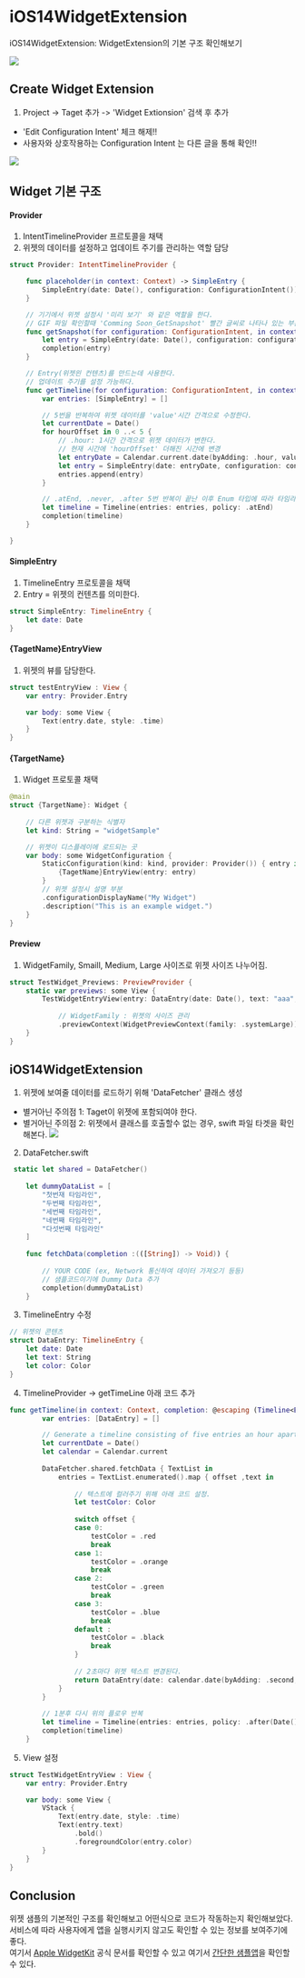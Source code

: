 # iOS14WidgetExtension

iOS14WidgetExtension: WidgetExtension의 기본 구조 확인해보기

![](WidgetSample.gif)

## Create Widget Extension 

1) Project -> Taget 추가 -> 'Widget Extionsion' 검색 후 추가
* 'Edit Configuration Intent' 체크 해제!!
* 사용자와 상호작용하는 Configuration Intent 는 다른 글을 통해 확인!!

![](AddWidgetExtensionTaget.png)

## Widget 기본 구조

#### Provider
1) IntentTimelineProvider 프르토콜을 채택 
2) 위젯의 데이터를 설정하고 업데이트 주기를 관리하는 역할 담당

```swift
struct Provider: IntentTimelineProvider {

    func placeholder(in context: Context) -> SimpleEntry {
        SimpleEntry(date: Date(), configuration: ConfigurationIntent())
    }

    // 기기에서 위젯 설정시 '미리 보기' 와 같은 역할을 한다. 
    // GIF 파일 확인할때 'Comming Soon_GetSnapshot' 빨간 글씨로 나타나 있는 부분
    func getSnapshot(for configuration: ConfigurationIntent, in context: Context, completion: @escaping (SimpleEntry) -> ()) {
        let entry = SimpleEntry(date: Date(), configuration: configuration)
        completion(entry)
    }

    // Entry(위젯읜 컨텐츠)를 만드는데 사용한다.
    // 업데이트 주기를 설정 가능하다. 
    func getTimeline(for configuration: ConfigurationIntent, in context: Context, completion: @escaping (Timeline<Entry>) -> ()) {
        var entries: [SimpleEntry] = []

        // 5번을 반복하여 위젯 데이터를 'value'시간 간격으로 수정한다.
        let currentDate = Date()
        for hourOffset in 0 ..< 5 {
            // .hour: 1시간 간격으로 위젯 데이터가 변한다. 
            // 현재 시간에 'hourOffset' 더해진 시간에 변경
            let entryDate = Calendar.current.date(byAdding: .hour, value: hourOffset, to: currentDate)!
            let entry = SimpleEntry(date: entryDate, configuration: configuration)
            entries.append(entry)
        }

        // .atEnd, .never, .after 5번 반복이 끝난 이후 Enum 타입에 따라 타임라인이 관리된다.
        let timeline = Timeline(entries: entries, policy: .atEnd)
        completion(timeline)
    }

}
```

#### SimpleEntry
1) TimelineEntry 프로토콜을 채택 
2) Entry = 위젯의 컨텐츠를 의미한다.

```swift
struct SimpleEntry: TimelineEntry {
    let date: Date
}
```

#### {TagetName}EntryView
1) 위젯의 뷰를 담당한다. 
```swift
struct testEntryView : View {
    var entry: Provider.Entry

    var body: some View {
        Text(entry.date, style: .time)
    }
}
```

#### {TargetName} 
1) Widget 프로토콜 채택

```swift
@main
struct {TargetName}: Widget {
    
    // 다른 위젯과 구분하는 식별자
    let kind: String = "widgetSample"

    // 위젯이 디스플레이에 로드되는 곳
    var body: some WidgetConfiguration {
        StaticConfiguration(kind: kind, provider: Provider()) { entry in
            {TagetName}EntryView(entry: entry)
        }
        // 위젯 설정시 설명 부분
        .configurationDisplayName("My Widget")
        .description("This is an example widget.")
    }
}
```

#### Preview
1) WidgetFamily, Smaill, Medium, Large 사이즈로 위젯 사이즈 나누어짐. 
```swift
struct TestWidget_Previews: PreviewProvider {
    static var previews: some View {
        TestWidgetEntryView(entry: DataEntry(date: Date(), text: "aaa", color: .black))
            
            // WidgetFamily : 위젯의 사이즈 관리
            .previewContext(WidgetPreviewContext(family: .systemLarge))
    }
}
```

## iOS14WidgetExtension

1) 위젯에 보여줄 데이터를 로드하기 위해 'DataFetcher' 클래스 생성
* 별거아닌 주의점 1: Taget이 위젯에 포함되여야 한다. 
* 별거아닌 주의점 2: 위젯에서 클래스를 호출할수 없는 경우, swift 파일 타겟을 확인해본다.
![](AddSwiftFile.png)


2) DataFetcher.swift
```swift
 static let shared = DataFetcher()
    
    let dummyDataList = [
        "첫번재 타임라인",
        "두번째 타임라인",
        "세번째 타임라인",
        "네번째 타임라인",
        "다섯번째 타임라인"
    ]
    
    func fetchData(completion :(([String]) -> Void)) {
        
        // YOUR CODE (ex, Network 통신하여 데이터 가져오기 등등)
        // 샘플코드이기에 Dummy Data 추가
        completion(dummyDataList)
    }
```

3. TimelineEntry 수정
```swift
// 위젯의 콘텐츠
struct DataEntry: TimelineEntry {
    let date: Date
    let text: String
    let color: Color
}
```

4. TimelineProvider -> getTimeLine 아래 코드 추가
```swift
func getTimeline(in context: Context, completion: @escaping (Timeline<Entry>) -> ()) {
        var entries: [DataEntry] = []

        // Generate a timeline consisting of five entries an hour apart, starting from the current date.
        let currentDate = Date()
        let calendar = Calendar.current
        
        DataFetcher.shared.fetchData { TextList in
            entries = TextList.enumerated().map { offset ,text in
                
                // 텍스트에 컬러주기 위해 아래 코드 설정. 
                let testColor: Color
                
                switch offset {
                case 0:
                    testColor = .red
                    break
                case 1:
                    testColor = .orange
                    break
                case 2:
                    testColor = .green
                    break
                case 3:
                    testColor = .blue
                    break
                default :
                    testColor = .black
                    break
                }
                
                // 2초마다 위젯 텍스트 변경된다.
                return DataEntry(date: calendar.date(byAdding: .second, value: offset * 2, to: currentDate)!, text: text,color: testColor)
            }
        }
        
        // 1분후 다시 위의 플로우 반복
        let timeline = Timeline(entries: entries, policy: .after(Date()))
        completion(timeline)
    }
```

5. View 설정
```swift
struct TestWidgetEntryView : View {
    var entry: Provider.Entry

    var body: some View {
        VStack {
            Text(entry.date, style: .time)
            Text(entry.text)
                .bold()
                .foregroundColor(entry.color)
        }
    }
}
```

## Conclusion
위젯 샘플의 기본적인 구조를 확인해보고 어떤식으로 코드가 작동하는지 확인해보았다.\
서비스에 따라 사용자에게 앱을 실행시키지 않고도 확인할 수 있는 정보를 보여주기에 좋다.\
여기서 [Apple WidgetKit](https://developer.apple.com/documentation/widgetkit) 공식 문서를 확인할 수 있고 여기서 [간단한 샘플앱](https://github.com/jjhyuk/iOS14WidgetExtension)을 확인할 수 있다.
